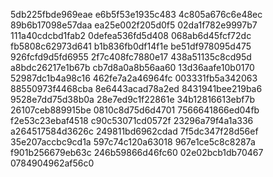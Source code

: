 5db225fbde969eae
e6b5f53e1935c483
4c805a676c6e48ec
89b6b17098e57daa
ea25e002f205d0f5
02da1f782e9997b7
111a40cdcbd1fab2
0defea536fd5d408
068ab6d45fcf72dc
fb5808c62973d641
b1b836fb0df14f1e
be51df978095d475
926fcfd9d5fd6955
2f7c408fc7880e17
438a51135c8cd95d
a8bdc26217e1b67b
cb7d8a0a8b56aa60
13d36aafe10b0170
52987dc1b4a98c16
462fe7a2a46964fc
003331fb5a342063
88550973f4468cba
8e6443acad78a2ed
8431941bee219ba6
9528e7dd75d38b0a
28e7ed9c1f22861e
34b12816613ebf7b
26107ceb889915be
0810c8d75d6d4701
7566641866ed04fb
f2e53c23ebaf4518
c90c53071cd0572f
23296a79f4a1a336
a264517584d3626c
249811bd6962cdad
7f5dc347f28d56ef
35e207accbc9cd1a
597c74c120a63018
967e1ce5c8c8287a
f901b256679eb63c
246b59866d46fc60
02e02bcb1db70467
0784904962af56c0
